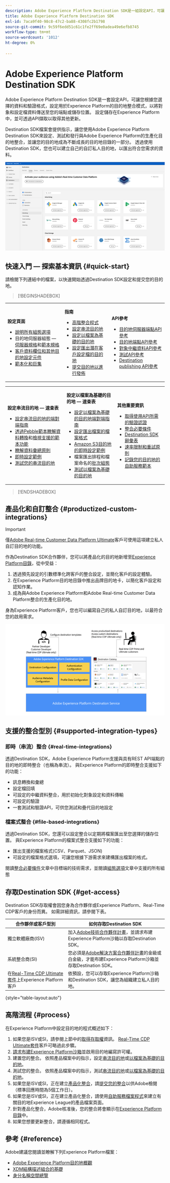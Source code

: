 ```yaml
---
description: Adobe Experience Platform Destination SDK是一組設定API，可讓您根據您選擇的資料和驗證格式，設定用於Experience Platform的目的地整合模式，以將對象和設定檔資料傳送至您的端點或儲存位置。 設定儲存在Experience Platform中，並可透過API擷取以取得其他更新。
title: Adobe Experience Platform Destination SDK
exl-id: 7aca9f40-98c8-47c2-ba88-4308fc2b1798
source-git-commit: 9c59f6edd51c61c1fe2ff69e0adea49e6efb8745
workflow-type: tm+mt
source-wordcount: '1012'
ht-degree: 0%

---
```


# Adobe Experience Platform Destination SDK

Adobe Experience Platform Destination SDK是一套設定API，可讓您根據您選擇的資料和驗證格式，設定用於Experience Platform的目的地整合模式，以將對象和設定檔資料傳送至您的端點或儲存位置。 設定儲存在Experience Platform中，並可透過API擷取以取得其他更新。

Destination SDK檔案會提供指示，讓您使用Adobe Experience Platform Destination SDK來設定、測試和發行與Adobe Experience Platform的生產化目的地整合，並讓您的目的地成為不斷成長的目的地目錄的一部分。 透過使用Destination SDK，您也可以建立自己的自訂私人目的地，以匯出符合您需求的資料。

![Experience PlatformUI的熒幕擷圖，顯示目的地目錄。](assets/destinations-catalog-overview.png)

## 快速入門 — 探索基本資訊 {#quick-start}

請檢閱下列連結中的檔案，以快速開始透過Destination SDK設定和提交您的目的地。

>[!BEGINSHADEBOX]

<table style="border: 0;">
  <tbody>
    <tr>
        <td>
            <p><b>設定頁面</b></p>
            <ul>
                <li><a href="/help/destinations/destination-sdk/functionality/configuration-options.md">說明所有組態選項</a></li>
                <li> 目的地伺服器組態 — <a href="/help/destinations/destination-sdk/functionality/destination-server/server-specs.md">伺服器規格</a>和<a href="/help/destinations/destination-sdk/functionality/destination-server/templating-specs.md">範本規格</a></li>
                <li><a href="/help/destinations/destination-sdk/functionality/destination-configuration/customer-data-fields.md">客戶資料欄位和其他目的地設定元件</a></li>
                <li><a href="https://experienceleague.adobe.com/en/docs/experience-platform/destinations/destination-sdk/functionality/destination-server/message-format">範本化和巨集</a></li>
            </ul>
        </td>
        <td>
            <p><b>指南</b></p>
            <ul>
                <li><a href="/help/destinations/destination-sdk/overview.md#process">高階整合程式</a></li>
                <li><a href="/help/destinations/destination-sdk/guides/configure-destination-instructions.md">設定串流目的地</a></li>
                <li><a href="/help/destinations/destination-sdk/guides/configure-file-based-destination-instructions.md">設定以檔案為基礎的目的地</a></li>
                <li><a href="/help/destinations/destination-sdk/guides/batch/configure-prospect-audience-destination.md">設定匯出潛在客戶設定檔的目的地</a></li>
                <li><a href="/help/destinations/destination-sdk/guides/submit-destination.md">提交目的地以進行發佈</a></li>
            </ul>
        </td>
                <td>
            <p><b>API參考</b></p>
            <ul>
                <li><a href="https://developer.adobe.com/experience-platform-apis/references/destination-authoring/#tag/Destination-servers-and-templates">目的地伺服器端點API參考</a></li>
                <li><a href="https://developer.adobe.com/experience-platform-apis/references/destination-authoring/#tag/Destination-configurations">目的地端點API參考</a></li>
                <li><a href="https://developer.adobe.com/experience-platform-apis/references/destination-authoring/#tag/Audience-metadata-templates">對象中繼資料API參考</a></li>
                <li><a href="https://developer.adobe.com/experience-platform-apis/references/destination-authoring/#tag/Destination-testing">測試API參考</a></li>
                <li><a href="https://developer.adobe.com/experience-platform-apis/references/destination-authoring/#tag/Destination-publishing">Destination publishing API參考</a></li>
            </ul>
        </td>
    </tr>
  </tbody>
</table>

<table style="border: 0;">
  <tbody>
    <tr>
        <td>
            <p><b>設定串流目的地 — 速查表</b></p>
            <ul>
                <li><a href="/help/destinations/destination-sdk/guides/configure-destination-instructions.md">設定串流目的地的端對端指南</a></li>
                <li><a href="/help/destinations/destination-sdk/functionality/destination-server/message-format.md">透過Pebble範本瞭解資料轉換</a>和<a href="/help/destinations/destination-sdk/functionality/destination-server/supported-functions.md">檢視支援的範本功能</a></li>
                <li><a href="/help/destinations/destination-sdk/functionality/destination-configuration/aggregation-policy.md">瞭解資料彙總原則</a></li>
                <li><a href="https://experienceleague.adobe.com/en/docs/experience-platform/destinations/destination-sdk/functionality/destination-server/message-format">即時設定範例</a></li>
                <li><a href="/help/destinations/destination-sdk/testing-api/streaming-destinations/streaming-destination-testing-overview.md">測試您的串流目的地</a></li>
            </ul>
        </td>
        <td>
            <p><b>設定以檔案為基礎的目的地 — 速查表</b></p>
            <ul>
                <li><a href="/help/destinations/destination-sdk/guides/configure-file-based-destination-instructions.md">設定以檔案為基礎的目的地端對端指南</a></li>
                <li><a href="/help/destinations/destination-sdk/guides/batch/configure-file-formatting-options.md">設定匯出檔案的檔案格式</a></li>
                <li><a href="/help/destinations/destination-sdk/guides/batch/configure-amazon-s3-destination-with-predefined-file-formatting.md">Amazon S3目的地的即時設定範例</a></li>
                <li>檔案匯出排程和檔案命名的<a href="/help/destinations/destination-sdk/functionality/destination-configuration/batch-configuration.md">批次組態</a></li>
                <li><a href="/help/destinations/destination-sdk/testing-api/batch-destinations/file-based-destination-testing-overview.md">測試以檔案為基礎的目的地</a></li>
            </ul>
        </td>
        <td>
            <p><b>其他重要資訊</b></p>
            <ul>
                <li><a href="/help/destinations/destination-sdk/getting-started.md#obtain-authentication-credentials">取得使用API所需的驗證認證</a></li>
                <li><a href="/help/destinations/destination-sdk/integration-prerequisites.md">整合必要條件</a></li>
                <li><a href="/help/destinations/destination-sdk/glossary.md">Destination SDK辭彙表</a></li>                
                <li><a href="/help/destinations/destination-sdk/functionality/rate-limiting-retry-policy.md">速率限制和重試原則</a></li>
                <li><a href="/help/destinations/destination-sdk/docs-framework/self-service-template.md">記錄您的目的地的自助服務範本</a></li>
            </ul>
        </td>
    </tr>
  </tbody>
</table>


>[!ENDSHADEBOX]

## 產品化和自訂整合 {#productized-custom-integrations}

>[!IMPORTANT]
>
> 僅[Adobe Real-time Customer Data Platform Ultimate](https://helpx.adobe.com/jp/legal/product-descriptions/real-time-customer-data-platform.html)客戶可使用這項建立私人自訂目的地的功能。

作為Destination SDK合作夥伴，您可以將產品化的目的地新增至[Experience Platform目錄](../catalog/overview.md)，從中受益：

1. 透過預先設定的引數標準化跨客戶的整合設定，並簡化客戶的設定體驗。
2. 在Experience Platform目的地目錄中推出品牌目的地卡，以簡化客戶設定和認知作業。
3. 成為與Adobe Experience Platform和Adobe Real-time Customer Data Platform整合的生產化目的地。

身為Experience Platform客戶，您也可以編寫自己的私人自訂目的地，以最符合您的啟用需求。

![概觀圖表，顯示目的地開發人員如何與Destination SDK互動，以及Real-Time CDP客戶如何從產品化和私人目的地獲益。](assets/destination-sdk-visual.png)

## 支援的整合型別 {#supported-integration-types}

### 即時（串流）整合 {#real-time-integrations}

透過Destination SDK，Adobe Experience Platform支援與具有REST API端點的目的地的即時整合（也稱為串流）。 與Experience Platform的即時整合支援如下的功能：

* 訊息轉換和彙總
* 設定檔回填
* 可設定的中繼資料整合，用於初始化對象設定和資料傳輸
* 可設定的驗證
* 一套測試和驗證API，可供您測試和疊代目的地設定

### 檔案式整合 {#file-based-integrations}

透過Destination SDK，您還可以設定整合以定期將檔案匯出至您選擇的儲存位置。 與Experience Platform的檔案式整合支援如下的功能：

* 匯出支援的檔案格式(CSV、Parquet、JSON)
* 可設定的檔案格式選項，可讓您根據下游需求來建構匯出檔案的格式。

閱讀[整合必要條件](integration-prerequisites.md)文章中目標端的技術需求，並閱讀[組態選項](functionality/configuration-options.md)文章中支援的所有組態

## 存取Destination SDK {#get-access}

Destination SDK存取權會因您身為合作夥伴或Experience Platform、Real-Time CDP客戶的身份而異。 如需詳細資訊，請參閱下表。

| 合作夥伴或客戶型別 | 如何存取Destination SDK |
---------|----------|
| 獨立軟體廠商(ISV) | 加入[Adobe技術合作夥伴計畫](https://partners.adobe.com/technologyprogram/experiencecloud.html)，並請求布建Experience Platform沙箱以存取Destination SDK。 |
| 系統整合商(SI) | 您必須是[Adobe解決方案合作夥伴計畫](https://solutionpartners.adobe.com/home.html)的金級或白金級，才能布建Experience Platform沙箱並存取Destination SDK。 |
| 在[Real-Time CDP Ultimate套件](https://helpx.adobe.com/jp/legal/product-descriptions/real-time-customer-data-platform.html)上Experience Platform客戶 | 依預設，您可以存取Experience Platform沙箱和Destination SDK，讓您為組織建立私人目的地。 |

{style="table-layout:auto"}

## 高階流程 {#process}

在Experience Platform中設定目的地的程式概述如下：

1. 如果您是ISV或SI，請參閱上節中的[取得存取權](#get-access)資訊。 [Real-Time CDP Ultimate套件](https://helpx.adobe.com/jp/legal/product-descriptions/real-time-customer-data-platform.html)客戶可略過此步驟。
2. [請求布建Experience Platform沙箱](https://adobeexchangeec.zendesk.com/hc/en-us/articles/360037457812-Adobe-Experience-Platform-Sandbox-Accounts-Access-Adding-Users-and-Support)並啟用目的地編寫許可權。
3. 建置您的整合。 依照產品檔案中的指示，設定[串流目的地](guides/configure-destination-instructions.md)或[以檔案為基礎的目的地](guides/configure-file-based-destination-instructions.md)。
4. 測試您的整合。 依照產品檔案中的指示，測試[串流目的地](testing-api/streaming-destinations/streaming-destination-testing-overview.md)或[以檔案為基礎的目的地](testing-api/batch-destinations/file-based-destination-testing-overview.md)。
5. 如果您是ISV或SI，正在建立[產品化整合](./overview.md#productized-custom-integrations)，請[提交您的整合](guides/submit-destination.md)以供Adobe檢閱（標準回應時間為5個工作日）。
6. 如果您是ISV或SI，正在建立產品化整合，請使用[自助服務檔案程式](docs-framework/documentation-instructions.md)來建立有關目的地Experience League的產品檔案頁面。
7. 針對產品化整合，Adobe核准後，您的整合將會顯示在[Experience Platform目錄](../catalog/overview.md)中。
8. 如果您想要更新整合，請遵循相同程式。

## 參考 {#reference}

Adobe建議您閱讀並瞭解下列Experience Platform檔案：

* [Adobe Experience Platform目的地概觀](https://experienceleague.adobe.com/docs/experience-platform/destinations/home.html?lang=zh-Hant)
* [XDM結構描述組合的基礎](https://experienceleague.adobe.com/docs/experience-platform/xdm/schema/composition.html?lang=zh-Hant)
* [身分名稱空間總覽](https://experienceleague.adobe.com/docs/experience-platform/identity/namespaces.html?lang=zh-Hant)
